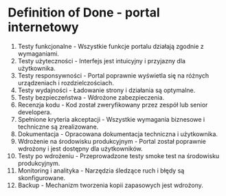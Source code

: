 # Definition of Done - portal internetowy 
1. Testy funkcjonalne - Wszystkie funkcje portalu działają zgodnie z wymaganiami.
2. Testy użyteczności - Interfejs jest intuicyjny i przyjazny dla użytkownika.
3. Testy responsywności - Portal poprawnie wyświetla się na różnych urządzeniach i rozdzielczościach.
4. Testy wydajności - Ładowanie strony i działania są optymalne.
5. Testy bezpieczeństwa - Wdrożone zabezpieczenia.
6. Recenzja kodu - Kod został zweryfikowany przez zespół lub senior developera.
7. Spełnione kryteria akceptacji - Wszystkie wymagania biznesowe i techniczne są zrealizowane.
8. Dokumentacja - Opracowana dokumentacja techniczna i użytkownika.
9. Wdrożenie na środowisku produkcyjnym - Portal został poprawnie wdrożony i jest dostępny dla użytkowników.
10. Testy po wdrożeniu - Przeprowadzone testy smoke test na środowisku produkcyjnym.
11. Monitoring i analityka - Narzędzia śledzące ruch i błędy są skonfigurowane.
12. Backup - Mechanizm tworzenia kopii zapasowych jest wdrożony.